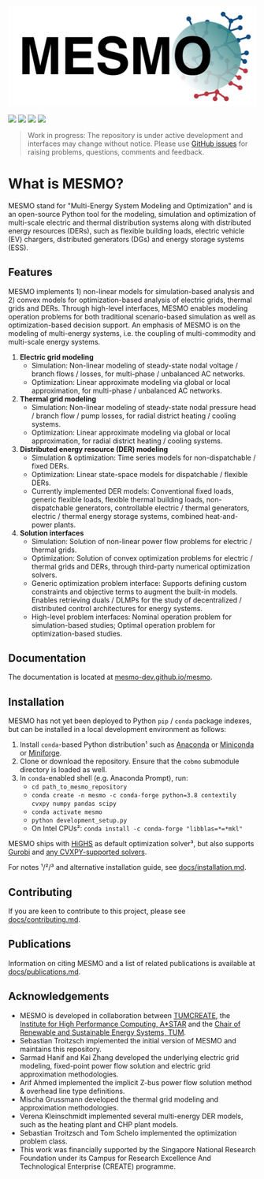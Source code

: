 ![](docs/assets/mesmo_logo.png)

[![](https://zenodo.org/badge/201130660.svg)](https://zenodo.org/badge/latestdoi/201130660)
[![](https://img.shields.io/github/release-date/mesmo-dev/mesmo?label=last%20release)](https://github.com/mesmo-dev/mesmo/releases)
[![](https://img.shields.io/github/last-commit/mesmo-dev/mesmo?label=last%20commit%20%28develop%29)](https://github.com/mesmo-dev/mesmo/commits/develop)
[![](https://img.shields.io/github/workflow/status/mesmo-dev/mesmo/Python%20tests/develop?label=tests%20%28develop%29)](https://github.com/mesmo-dev/mesmo/actions/workflows/pythontests.yml?query=branch%3Adevelop)

> Work in progress: The repository is under active development and interfaces may change without notice. Please use [GitHub issues](https://github.com/mesmo-dev/mesmo/issues) for raising problems, questions, comments and feedback.

# What is MESMO?

MESMO stand for "Multi-Energy System Modeling and Optimization" and is an open-source Python tool for the modeling, simulation and optimization of multi-scale electric and thermal distribution systems along with distributed energy resources (DERs), such as flexible building loads, electric vehicle (EV) chargers, distributed generators (DGs) and energy storage systems (ESS).

## Features

MESMO implements 1) non-linear models for simulation-based analysis and 2) convex models for optimization-based analysis of electric grids, thermal grids and DERs. Through high-level interfaces, MESMO enables modeling operation problems for both traditional scenario-based simulation as well as optimization-based decision support. An emphasis of MESMO is on the modeling of multi-energy systems, i.e. the coupling of multi-commodity and multi-scale energy systems.

1. **Electric grid modeling**
    - Simulation: Non-linear modeling of steady-state nodal voltage / branch flows / losses, for multi-phase / unbalanced AC networks.
    - Optimization: Linear approximate modeling via global or local approximation, for multi-phase / unbalanced AC networks.
2. **Thermal grid modeling**
    - Simulation: Non-linear modeling of steady-state nodal pressure head / branch flow / pump losses, for radial district heating / cooling systems.
    - Optimization: Linear approximate modeling via global or local approximation, for radial district heating / cooling systems.
3. **Distributed energy resource (DER) modeling**
    - Simulation & optimization: Time series models for non-dispatchable / fixed DERs.
    - Optimization: Linear state-space models for dispatchable / flexible DERs.
    - Currently implemented DER models: Conventional fixed loads, generic flexible loads, flexible thermal building loads, non-dispatchable generators, controllable electric / thermal generators, electric / thermal energy storage systems, combined heat-and-power plants.
4. **Solution interfaces**
    - Simulation: Solution of non-linear power flow problems for electric / thermal grids.
    - Optimization: Solution of convex optimization problems for electric / thermal grids and DERs, through third-party numerical optimization solvers.
    - Generic optimization problem interface: Supports defining custom constraints and objective terms to augment the built-in models. Enables retrieving duals / DLMPs for the study of decentralized / distributed control architectures for energy systems.
    - High-level problem interfaces: Nominal operation problem for simulation-based studies; Optimal operation problem for optimization-based studies.

## Documentation

The documentation is located at [mesmo-dev.github.io/mesmo](https://mesmo-dev.github.io/mesmo).

## Installation

MESMO has not yet been deployed to Python `pip` / `conda` package indexes, but can be installed in a local development environment as follows:

1. Install `conda`-based Python distribution¹ such as [Anaconda](https://www.anaconda.com/distribution/) or [Miniconda](https://docs.conda.io/en/latest/miniconda.html) or [Miniforge](https://github.com/conda-forge/miniforge).
2. Clone or download the repository. Ensure that the `cobmo` submodule directory is loaded as well.
3. In `conda`-enabled shell (e.g. Anaconda Prompt), run:
    - `cd path_to_mesmo_repository`
    - `conda create -n mesmo -c conda-forge python=3.8 contextily cvxpy numpy pandas scipy`
    - `conda activate mesmo`
    - `python development_setup.py`
    - On Intel CPUs²: `conda install -c conda-forge "libblas=*=*mkl"`

MESMO ships with [HiGHS](https://highs.dev/) as default optimization solver³, but also supports [Gurobi](http://www.gurobi.com/) and [any CVXPY-supported solvers](https://www.cvxpy.org/tutorial/advanced/index.html#choosing-a-solver).

For notes ¹/²/³ and alternative installation guide, see [docs/installation.md](docs/installation.md).

## Contributing

If you are keen to contribute to this project, please see [docs/contributing.md](./docs/contributing.md).

## Publications

Information on citing MESMO and a list of related publications is available at [docs/publications.md](docs/publications.md).

## Acknowledgements

- MESMO is developed in collaboration between [TUMCREATE](https://www.tum-create.edu.sg/), the [Institute for High Performance Computing, A*STAR](https://www.a-star.edu.sg/ihpc) and the [Chair of Renewable and Sustainable Energy Systems, TUM](https://www.ei.tum.de/en/ens/).
- Sebastian Troitzsch implemented the initial version of MESMO and maintains this repository.
- Sarmad Hanif and Kai Zhang developed the underlying electric grid modeling, fixed-point power flow solution and electric grid approximation methodologies.
- Arif Ahmed implemented the implicit Z-bus power flow solution method & overhead line type definitions.
- Mischa Grussmann developed the thermal grid modeling and approximation methodologies.
- Verena Kleinschmidt implemented several multi-energy DER models, such as the heating plant and CHP plant models. 
- Sebastian Troitzsch and Tom Schelo implemented the optimization problem class.
- This work was financially supported by the Singapore National Research Foundation under its Campus for Research Excellence And Technological Enterprise (CREATE) programme.
